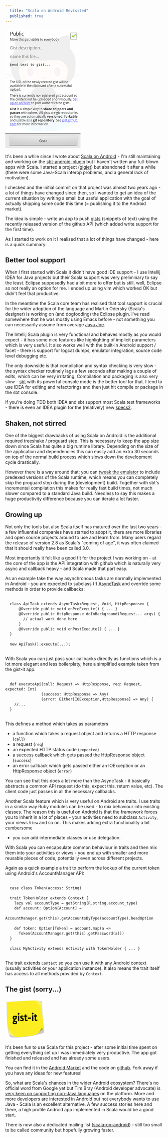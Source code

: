```yaml
---
  title: "Scala on Android Revisited"
  published: true
---
```

<img src="/images/gist-it.png" alt="gist-it" class="right-img"/>

It's been a while since I wrote about [Scala on Android][building...] - I'm still maintaining
and working on the [sbt-android-plugin][] but I haven't written any full-blown
apps with Scala. I started a project ([gigjet][]) but abandoned it after a
while (there were some Java-Scala interop problems, and a general lack of
motivation).

I checked and the initial commit on that project was almost two years ago - a lot of things
have changed since then, so I wanted to get an idea of the current situation by writing
a small but useful application with the goal of actually shipping some code
this time (= publishing it to the Android market).

The idea is simple - write an app to push [gists][gist] (snippets of text)
using the recently released version of the github API (which added write support for
the first time).

As I started to work on it I realised that a lot of things have changed - here
is a quick summary:

## Better tool support

When I first started with Scala it didn't have good IDE support - I use
Intellij IDEA for Java projects but their Scala support was very preliminary to
say the least.
Eclipse supposedly had a bit more to offer but is still, well, Eclipse so not really
an option for me. I ended up using vim which worked OK but didn't feel that
productive.

In the meantime the Scala core team has realised that tool
support is crucial for the wider adoption of the language and Martin Odersky
(Scala's designer) is working on (and dogfooding) the Eclipse plugin. I've read somewhere
that he was mostly using Emacs before - not something you can necessarily
assume from average [Java Joe][].

The Intellij Scala plugin is very functional and behaves mostly as you would
expect - it has some nice features like highlighting of implicit parameters which
is very useful. It also works well with the built-in Android support / facet -
there is support for logcat dumps, emulator integration, source code level
debugging etc.

The only downside is that compilation and syntax checking is very slow - the
syntax checker routinely lags a few seconds after making a couple of
edits, which can be very irritating. Compilation and packaging is also very slow -
[sbt][] with its powerful console mode is the better tool for that. I tend to
use IDEA for editing and refactorings and then just hit compile or package in
the sbt console.

If you're doing TDD both IDEA and sbt support most Scala test frameworks -
there is even an IDEA plugin for the (relatively) new [specs2][].

## Shaken, not stirred

One of the biggest drawbacks of using Scala on Android is the additional
required treeshake / proguard step. This is necessary to keep the app size down
since Scala has quite a big runtime library. Depending on the size of the
application and dependencies this can easily add an extra 30 seconds on top of
the normal build process which slows down the development cycle drastically.

However there is a way around that: you can [tweak the emulator][Tweaking the Android Emulator] 
to include predexed versions of the Scala runtime, which means you can
completely skip the proguard step during the (development) build. Together with sbt's
incremental compilation this makes for really fast build times, not much slower
compared to a standard Java build. Needless to say this makes a huge
productivity difference because you can iterate a lot faster.

## Growing up

Not only the tools but also Scala itself has matured over the last two years -
a few influential companies have started to adopt it, there are more libraries and open
source projects around to use and learn from. Many users regard the release of version
2.8 as Scala's "coming of age", it was often claimed that it should really have been called
3.0.

Most importantly it felt like a good fit for the project I was working on - at the
core of the app is the API integration with github which is naturally very
async and callback heavy - and Scala made that part easy.

As an example take the way asynchronous tasks are normally implemented in Android - you are
expected to subclass (!) [AsyncTask][] and override some methods in order to
provide callbacks:

<pre>
  <code class="java">
  class ApiTask extends AsyncTask&lt;Request, Void, HttpResponse&gt; {
      @Override public void onPreExecute() { ... }
      @Override public HttpResponse doInBackground(Request... args) {
        // actual work done here
      }
      @Override public void onPostExecute() { ... }
  }

  new ApiTask().execute(...);
   </code>
</pre>

With Scala you can just pass your callbacks directly as functions which is a
lot more elegant and less boilerplaty, here a simplified example taken from the
gist-it app:

<pre>
  <code class="scala">
  def executeApi(call: Request => HttpResponse, req: Request, expected: Int)
                (success: HttpResponse => Any)
                (error: Either[IOException,HttpResponse] => Any) {
    //...
  }
  </code>
</pre>

This defines a method which takes as parameters

  * a function which takes a request object and returns a HTTP response (`call`)
  * a request (`req`)
  * an expected HTTP status code (`expected`)
  * a success callback which gets passed the HttpResponse object (`success`)
  * an error callback which gets passed either an IOException or an
  HttpResponse object (`error`)

You can see that this does a lot more than the AsyncTask - it basically
abstracts a common API request (do this, expect this, return value, etc). The
client code just passes in all the necessary callbacks.

Another Scala feature which is very useful on Android are traits. I use traits
in a similar way Ruby modules can be used - to mix behaviour into existing
classes. The reason this is useful on Android is that the framework forces you
to inherit in a lot of places - your activities need to subclass `Activity`, your
views `View` and so on. This makes adding extra functionality a bit cumbersome
- you can add intermediate classes or use delegation.

With Scala you can encapsulate common behaviour in traits and then mix
them into your activities or views - you end up with smaller and more reusable
pieces of code, potentially even across different projects.

Again as a quick example a trait to perform the lookup of the current token
using Android's AccountManager API:

<pre>
  <code class="scala">
  case class Token(access: String)

  trait TokenHolder extends Context {
    lazy val accountType = getString(R.string.account_type)
    def account: Option[Account] =
      AccountManager.get(this).getAccountsByType(accountType).headOption

    def token: Option[Token] = account.map(a =>
      Token(AccountManager.get(this).getPassword(a)))
  }

  class MyActivity extends Activity with TokenHolder { ... }
  </code>
</pre>

The trait extends `Context` so you can use it with any Android context
(usually activities or your application instance). It also means the trait
itself has access to all methods provided by `Context`.

## The gist (sorry...)

<a href="https://market.android.com/details?id=com.zegoggles.gist">
  <img src="/images/gist-it-logo_128.png" alt="gist-it" class="left-img"/>
</a>

It's been fun to use Scala for this project - after some initial time spent on
getting everything set up I was immediately very productive. The app got finished
and released and has already some users.

You can find it in the [Android Market][gist-it] and the code on [github][].
Fork away if you have any ideas for new features!

So, what are Scala's chances in the wider Android ecosystem? There's no
official word from Google yet but Tim Bray (Android developer advocate) is
[very keen on supporting non-Java languages][Other Android Languages] on the
platform. More and more developers are interested in Android but not everybody
wants to use Java - Scala is an excellent alternative. A few success stories
here and there, a high profile Android app implemented in Scala would be a good
start.

There is now also a dedicated mailing list  ([scala-on-android][]) - still too small
to be called community but hopefully growing faster.

[sbt]: http://code.google.com/p/simple-build-tool/
[gist]: https://gist.github.com/
[building...]: http://zegoggl.es/2009/12/building-android-apps-in-scala-with-sbt.html
[sbt-android-plugin]: https://github.com/jberkel/android-plugin
[gigjet]: https://github.com/jberkel/gigjet
[Java Joe]: http://www.javalobby.org/java/forums/t77854.html
[Tweaking the Android emulator]: http://lamp.epfl.ch/~michelou/android/emulator-android-sdk.html
[AsyncTask]: http://developer.android.com/reference/android/os/AsyncTask.html
[gist-it]: https://market.android.com/details?id=com.zegoggles.gist
[github]: https://github.com/jberkel/gist-it
[specs2]: http://etorreborre.github.com/specs2/
[Other Android Languages]: http://www.tbray.org/ongoing/When/201x/2010/07/28/Ruby-and-Python-on-Android
[scala-on-android]: https://groups.google.com/group/scala-on-android
